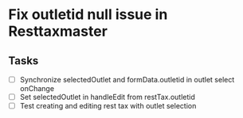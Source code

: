 # Fix outletid null issue in Resttaxmaster

## Tasks
- [ ] Synchronize selectedOutlet and formData.outletid in outlet select onChange
- [ ] Set selectedOutlet in handleEdit from restTax.outletid
- [ ] Test creating and editing rest tax with outlet selection
